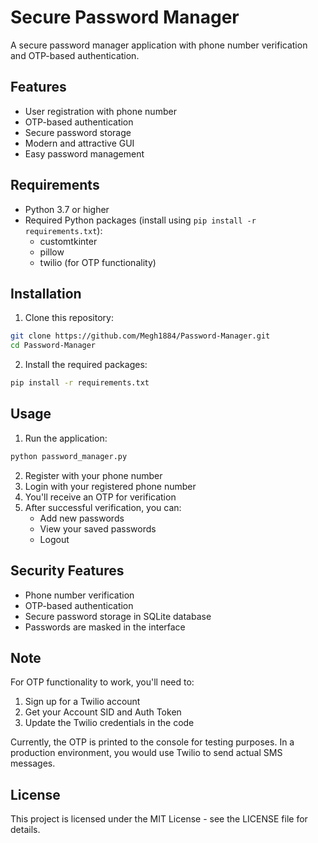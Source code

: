 # Secure Password Manager

A secure password manager application with phone number verification and OTP-based authentication.

## Features

- User registration with phone number
- OTP-based authentication
- Secure password storage
- Modern and attractive GUI
- Easy password management

## Requirements

- Python 3.7 or higher
- Required Python packages (install using `pip install -r requirements.txt`):
  - customtkinter
  - pillow
  - twilio (for OTP functionality)

## Installation

1. Clone this repository:
```bash
git clone https://github.com/Megh1884/Password-Manager.git
cd Password-Manager
```

2. Install the required packages:
```bash
pip install -r requirements.txt
```

## Usage

1. Run the application:
```bash
python password_manager.py
```

2. Register with your phone number
3. Login with your registered phone number
4. You'll receive an OTP for verification
5. After successful verification, you can:
   - Add new passwords
   - View your saved passwords
   - Logout

## Security Features

- Phone number verification
- OTP-based authentication
- Secure password storage in SQLite database
- Passwords are masked in the interface

## Note

For OTP functionality to work, you'll need to:
1. Sign up for a Twilio account
2. Get your Account SID and Auth Token
3. Update the Twilio credentials in the code

Currently, the OTP is printed to the console for testing purposes. In a production environment, you would use Twilio to send actual SMS messages.

## License

This project is licensed under the MIT License - see the LICENSE file for details. 